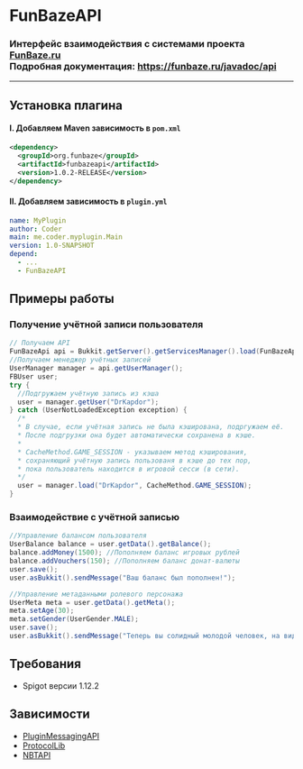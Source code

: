 # FunBazeAPI 
### Интерфейс взаимодействия с системами проекта **[FunBaze.ru](https://funbaze.ru/)**<br>Подробная документация: https://funbaze.ru/javadoc/api
-----------------------------------
## Установка плагина
#### I. Добавляем Maven зависимость в `pom.xml`
```xml
<dependency>
  <groupId>org.funbaze</groupId>
  <artifactId>funbazeapi</artifactId>
  <version>1.0.2-RELEASE</version>
</dependency>
```
#### II. Добавляем зависимость в `plugin.yml`
```yaml
name: MyPlugin
author: Coder
main: me.coder.myplugin.Main
version: 1.0-SNAPSHOT
depend: 
  - ...
  - FunBazeAPI
```
## Примеры работы
### Получение учётной записи пользователя
```java
// Получаем API
FunBazeApi api = Bukkit.getServer().getServicesManager().load(FunBazeApi.class);
//Получаем менеджер учётных записей
UserManager manager = api.getUserManager();
FBUser user;
try {
  //Подгружаем учётную запись из кэша
  user = manager.getUser("DrKapdor");
} catch (UserNotLoadedException exception) {
  /*
  * В случае, если учётная запись не была кэширована, подргужаем её.
  * После подгрузки она будет автоматически сохранена в кэше.
  *
  * CacheMethod.GAME_SESSION - указываем метод кэширования,
  * сохраняющий учётную запись пользованя в кэше до тех пор,
  * пока пользователь находится в игровой сесси (в сети).
  */
  user = manager.load("DrKapdor", CacheMethod.GAME_SESSION);
}
```
### Взаимодействие с учётной записью
```java
//Управление балансом пользователя
UserBalance balance = user.getData().getBalance();
balance.addMoney(1500); //Пополняем баланс игровых рублей
balance.addVouchers(150); //Пополняем баланс донат-валюты
user.save();
user.asBukkit().sendMessage("Ваш баланс был пополнен!");
```
```java
//Управление метаданными ролевого персонажа
UserMeta meta = user.getData().getMeta();
meta.setAge(30);
meta.setGender(UserGender.MALE);
user.save();
user.asBukkit().sendMessage("Теперь вы солидный молодой человек, на вид лет тридцати!");
```

## Требования
* Spigot версии 1.12.2

## Зависимости
* [PluginMessagingAPI](https://github.com/DrKapdor/pmapi)
* [ProtocolLib](https://github.com/dmulloy2/ProtocolLib)
* [NBTAPI](https://github.com/tr7zw/Item-NBT-API)
